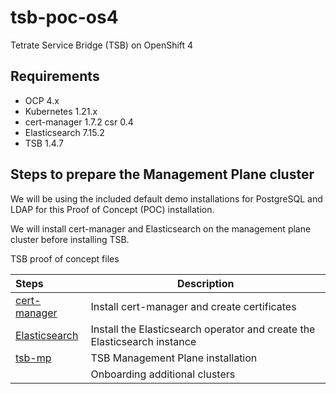 # tsb-poc-os4
Tetrate Service Bridge (TSB) on OpenShift 4

## Requirements
- OCP 4.x
- Kubernetes 1.21.x
- cert-manager 1.7.2 csr 0.4 
- Elasticsearch 7.15.2
- TSB 1.4.7

## Steps to prepare the Management Plane cluster 
We will be using the included default demo installations for PostgreSQL and LDAP for this Proof of Concept (POC) installation.

We will install cert-manager and Elasticsearch on the management plane cluster before installing TSB.

TSB proof of concept files

| Steps                            | Description |
| :---                             | ----        |
| [cert-manager](/cert-manager.md) | Install cert-manager and create certificates |
| [Elasticsearch](/elastic.md)     | Install the Elasticsearch operator and create the Elasticsearch instance |
| [tsb-mp](/tsb-mp.md)             | TSB Management Plane installation |
|              | Onboarding additional clusters |

